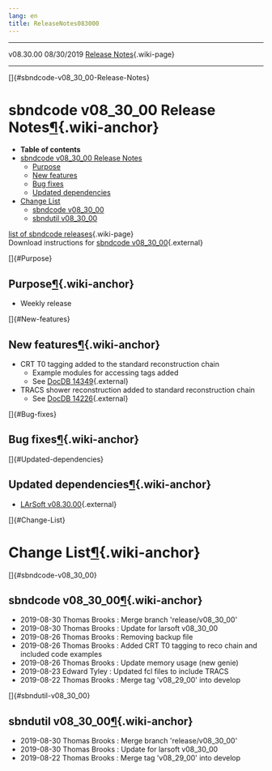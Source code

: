 ```yaml
---
lang: en
title: ReleaseNotes083000
---
```


  ----------- ------------ -- -- ------------------------------------------------------
  v08.30.00   08/30/2019         [Release Notes](ReleaseNotes083000.html){.wiki-page}
  ----------- ------------ -- -- ------------------------------------------------------

[]{#sbndcode-v08_30_00-Release-Notes}

sbndcode v08\_30\_00 Release Notes[¶](#sbndcode-v08_30_00-Release-Notes){.wiki-anchor}
======================================================================================

-   **Table of contents**
-   [sbndcode v08\_30\_00 Release
    Notes](#sbndcode-v08_30_00-Release-Notes)
    -   [Purpose](#Purpose)
    -   [New features](#New-features)
    -   [Bug fixes](#Bug-fixes)
    -   [Updated dependencies](#Updated-dependencies)
-   [Change List](#Change-List)
    -   [sbndcode v08\_30\_00](#sbndcode-v08_30_00)
    -   [sbndutil v08\_30\_00](#sbndutil-v08_30_00)

[list of sbndcode
releases](List_of_SBND_code_releases.html){.wiki-page}\
Download instructions for [sbndcode
v08\_30\_00](http://scisoft.fnal.gov/scisoft/bundles/sbnd/v08_30_00/sbndcode-v08_30_00.html){.external}

[]{#Purpose}

Purpose[¶](#Purpose){.wiki-anchor}
----------------------------------

-   Weekly release

[]{#New-features}

New features[¶](#New-features){.wiki-anchor}
--------------------------------------------

-   CRT T0 tagging added to the standard reconstruction chain
    -   Example modules for accessing tags added
    -   See [DocDB
        14349](https://sbn-docdb.fnal.gov/cgi-bin/private/ShowDocument?docid=14349){.external}
-   TRACS shower reconstruction added to standard reconstruction chain
    -   See [DocDB
        14226](https://sbn-docdb.fnal.gov/cgi-bin/private/ShowDocument?docid=14226){.external}

[]{#Bug-fixes}

Bug fixes[¶](#Bug-fixes){.wiki-anchor}
--------------------------------------

[]{#Updated-dependencies}

Updated dependencies[¶](#Updated-dependencies){.wiki-anchor}
------------------------------------------------------------

-   [LArSoft
    v08.30.00](https://cdcvs.fnal.gov/redmine/projects/larsoft/wiki/ReleaseNotes083000){.external}

[]{#Change-List}

Change List[¶](#Change-List){.wiki-anchor}
==========================================

[]{#sbndcode-v08_30_00}

sbndcode v08\_30\_00[¶](#sbndcode-v08_30_00){.wiki-anchor}
----------------------------------------------------------

-   2019-08-30 Thomas Brooks : Merge branch \'release/v08\_30\_00\'
-   2019-08-30 Thomas Brooks : Update for larsoft v08\_30\_00
-   2019-08-26 Thomas Brooks : Removing backup file
-   2019-08-26 Thomas Brooks : Added CRT T0 tagging to reco chain and
    included code examples
-   2019-08-26 Thomas Brooks : Update memory usage (new genie)
-   2019-08-23 Edward Tyley : Updated fcl files to include TRACS
-   2019-08-22 Thomas Brooks : Merge tag \'v08\_29\_00\' into develop

[]{#sbndutil-v08_30_00}

sbndutil v08\_30\_00[¶](#sbndutil-v08_30_00){.wiki-anchor}
----------------------------------------------------------

-   2019-08-30 Thomas Brooks : Merge branch \'release/v08\_30\_00\'
-   2019-08-30 Thomas Brooks : Update for larsoft v08\_30\_00
-   2019-08-22 Thomas Brooks : Merge tag \'v08\_29\_00\' into develop
